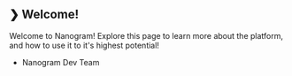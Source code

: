 ## ❯ Welcome!

Welcome to Nanogram! Explore this page to learn more about the platform, and how to use it to it's highest potential!

- Nanogram Dev Team
